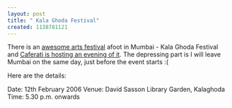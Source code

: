 ```yaml
--- 
layout: post
title: " Kala Ghoda Festival"
created: 1138781121
---
```

There is an <a href="http://kalaghodaassociation.com/">awesome arts festival</a> afoot in Mumbai - Kala Ghoda Festival and <a href="http://caferati.blogspot.com/2006/02/caferati-at-kala-ghoda.html">Caferati is hosting an evening of it</a>. The depressing part is I will leave Mumbai on the same day, just before the event starts :(

Here are the details:

Date: 12th February 2006
Venue: David Sasson Library Garden, Kalaghoda
Time: 5.30 p.m. onwards
